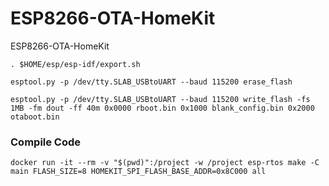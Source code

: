# ESP8266-OTA-HomeKit

ESP8266-OTA-HomeKit

```
. $HOME/esp/esp-idf/export.sh

esptool.py -p /dev/tty.SLAB_USBtoUART --baud 115200 erase_flash

esptool.py -p /dev/tty.SLAB_USBtoUART --baud 115200 write_flash -fs 1MB -fm dout -ff 40m 0x0000 rboot.bin 0x1000 blank_config.bin 0x2000 otaboot.bin
```

### Compile Code

`docker run -it --rm -v "$(pwd)":/project -w /project esp-rtos make -C main FLASH_SIZE=8 HOMEKIT_SPI_FLASH_BASE_ADDR=0x8C000 all`

